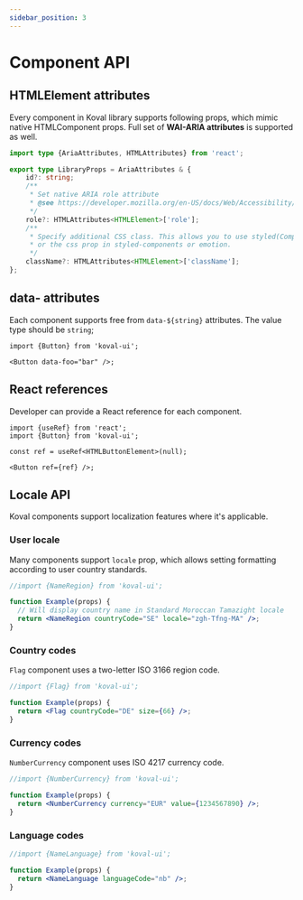 ```yaml
---
sidebar_position: 3
---
```


# Component API

## HTMLElement attributes

Every component in Koval library supports following props, which mimic native HTMLComponent props. Full set of **WAI-ARIA attributes** is supported as well.

```ts
import type {AriaAttributes, HTMLAttributes} from 'react';

export type LibraryProps = AriaAttributes & {
    id?: string;
    /**
     * Set native ARIA role attribute
     * @see https://developer.mozilla.org/en-US/docs/Web/Accessibility/ARIA/Roles
     */
    role?: HTMLAttributes<HTMLElement>['role'];
    /**
     * Specify additional CSS class. This allows you to use styled(Component)
     * or the css prop in styled-components or emotion.
     */
    className?: HTMLAttributes<HTMLElement>['className'];
};
```

## data- attributes

Each component supports free from `data-${string}` attributes. The value type should be `string`;

```tsx
import {Button} from 'koval-ui';

<Button data-foo="bar" />;
```

## React references

Developer can provide a React reference for each component.

```tsx
import {useRef} from 'react';
import {Button} from 'koval-ui';

const ref = useRef<HTMLButtonElement>(null);

<Button ref={ref} />;
```

## Locale API

Koval components support localization features where it's applicable.

### User locale

Many components support `locale` prop, which allows setting formatting according to user country standards.

```jsx live
//import {NameRegion} from 'koval-ui';

function Example(props) {
  // Will display country name in Standard Moroccan Tamazight locale
  return <NameRegion countryCode="SE" locale="zgh-Tfng-MA" />;
}
```

### Country codes

`Flag` component uses a two-letter ISO 3166 region code.

```jsx live
//import {Flag} from 'koval-ui';

function Example(props) {
  return <Flag countryCode="DE" size={66} />;
}
```

### Currency codes

`NumberCurrency` component uses ISO 4217 currency code.

```jsx live
//import {NumberCurrency} from 'koval-ui';

function Example(props) {
  return <NumberCurrency currency="EUR" value={1234567890} />;
}
```

### Language codes

```jsx live
//import {NameLanguage} from 'koval-ui';

function Example(props) {
  return <NameLanguage languageCode="nb" />;
}
```
